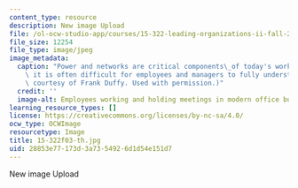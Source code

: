 ```yaml
---
content_type: resource
description: New image Upload
file: /ol-ocw-studio-app/courses/15-322-leading-organizations-ii-fall-2003/28853e77173d3a7354926d1d54e151d7_15-322f03-th.jpg
file_size: 12254
file_type: image/jpeg
image_metadata:
  caption: "Power and networks are critical components\_of today's workplace, but\
    \ it is often difficult for employees and managers to fully understand them. (Image\
    \ courtesy of Frank Duffy. Used with permission.)"
  credit: ''
  image-alt: Employees working and holding meetings in modern office building.
learning_resource_types: []
license: https://creativecommons.org/licenses/by-nc-sa/4.0/
ocw_type: OCWImage
resourcetype: Image
title: 15-322f03-th.jpg
uid: 28853e77-173d-3a73-5492-6d1d54e151d7
---
```

New image Upload
